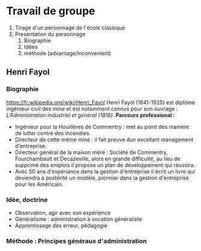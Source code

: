 # Travail de groupe 
1. Tirage d'un personnage de l'école classique
2. Presentation du personnage
	1. Biographie
	2. Idées
	3. méthode (advantage/inconvenient)

## Henri Fayol
### Biographie
https://fr.wikipedia.org/wiki/Henri_Fayol
Henri Fayol (1841-1925) est diplômé ingénieur civil des mine et est notamment connus pour son ouvrage : *L'Administration industriel et général (1916)*.
**Parcours professional :** 
- Ingénieur pour la Houillères de Commentry : met au point des manière de lutter contre des incendies.
- Directeur de cette même mine : il fait preuve dun excellant management d'entreprise.
- Directeur général de la maison mère : Société de Commentry, Fourchambault et Decazeville, alors en grande difficulté, au lieu de supprimé des emplois il propose un plan de développement qui réussira.
- Avec 50 ans d'expériance dans la gestion d'entreprise il écrit un livre qui deviendra à postérité un modèle, pionnier dans la gestion d'entreprise pour les Américain.
### Idée, doctrine
- Observation, agir avec son expérience
- Généralisme : administration à vocation généraliste
- Apprentissage des erreur, pédagogie
### Méthode : Principes généraux d'administration

